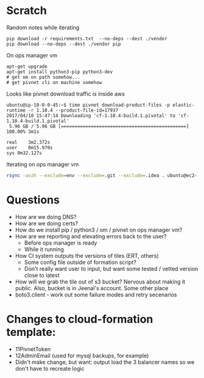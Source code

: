 # Scratch

Random notes while iterating

```
pip download -r requirements.txt  --no-deps --dest ./vendor
pip download --no-deps --dest ./vendor pip
```

On ops manager vm
```
apt-get upgrade
apt-get install python3-pip python3-dev
# get om on path somehow...
# get pivnet cli on machine somehow
```

Looks like pivnet download traffic *is* inside aws
```shell
ubuntu@ip-10-0-0-45:~$ time pivnet download-product-files -p elastic-runtime -r 1.10.4 --product-file-id=17937
2017/04/18 15:47:14 Downloading 'cf-1.10.4-build.1.pivotal' to 'cf-1.10.4-build.1.pivotal'
 5.96 GB / 5.96 GB [==============================================] 100.00% 3m1s

real	3m2.372s
user	0m15.970s
sys	0m32.127s
```

Iterating on ops manager vm
```bash
rsync -avzh --exclude=env --exclude=.git --exclude=.idea . ubuntu@ec2-....compute-1.amazonaws.com:~/quickstart
```


# Questions
* How are we doing DNS?
* How are we doing certs?
* How do we install pip / python3 / om / pivnet on ops manager vm?
* How are we reporting and elevating errors back to the user?
    - Before ops manager is ready
    - While it running
* How CI system outputs the versions of tiles (ERT, others)
    - Some config file outside of formation script?
    - Don't really want user to input, but want some tested / vetted version close to latest
* How will we grab the tile out of s3 bucket? Nervous about making it public. Also, bucket is in Jeenal's account. Some other place
* boto3.client - work out some failure modes and retry secenarios


# Changes to cloud-formation template:

* 11PivnetToken
* 12AdminEmail (used for mysql backups, for example)
* Didn't make change, but want: output load the 3 balancer names so we don't have to recreate logic
